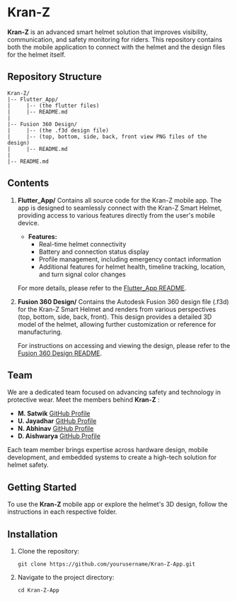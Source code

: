 # Kran-Z

**Kran-Z** is an advanced smart helmet solution that improves visibility, communication, and safety monitoring for riders. This repository contains both the mobile application to connect with the helmet and the design files for the helmet itself.

## Repository Structure

```plaintext
Kran-Z/
|-- Flutter_App/
|     |-- (the flutter files)
|     |-- README.md
|
|-- Fusion 360 Design/ 
|     |-- (the .f3d design file)
|     |-- (top, bottom, side, back, front view PNG files of the design) 
|     |-- README.md
|
|-- README.md
```

## Contents

1. **Flutter_App/** 
   Contains all source code for the Kran-Z mobile app. The app is designed to seamlessly connect with the Kran-Z Smart Helmet, providing access to various features directly from the user's mobile device.

   - **Features:**
     - Real-time helmet connectivity
     - Battery and connection status display
     - Profile management, including emergency contact information
     - Additional features for helmet health, timeline tracking, location, and turn signal color changes

   For more details, please refer to the [Flutter_App README](Flutter_App/README.md).
2. **Fusion 360 Design/**
   Contains the Autodesk Fusion 360 design file (.f3d) for the Kran-Z Smart Helmet and renders from various perspectives (top, bottom, side, back, front). This design provides a detailed 3D model of the helmet, allowing further customization or reference for manufacturing.

   For instructions on accessing and viewing the design, please refer to the [Fusion 360 Design README](Fusion%20360%20Design/README.md).

## Team

We are a dedicated team focused on advancing safety and technology in protective wear. Meet the members behind  **Kran-Z** :

* **M. Satwik**
  [GitHub Profile](https://github.com/satwik45666)
* **U. Jayadhar**
  [GitHub Profile](https://github.com/U-Jayadhar)
* **N. Abhinav**
  [GitHub Profile](https://github.com/abhinav269747)
* **D. Aishwarya**
  [GitHub Profile](https://github.com/Aishwarya2504)

Each team member brings expertise across hardware design, mobile development, and embedded systems to create a high-tech solution for helmet safety.

## Getting Started

To use the **Kran-Z** mobile app or explore the helmet's 3D design, follow the instructions in each respective folder.

## Installation

1. Clone the repository:
   ```shell
   git clone https://github.com/yourusername/Kran-Z-App.git
   ```
2. Navigate to the project directory:
   ```shell
   cd Kran-Z-App
   ```
